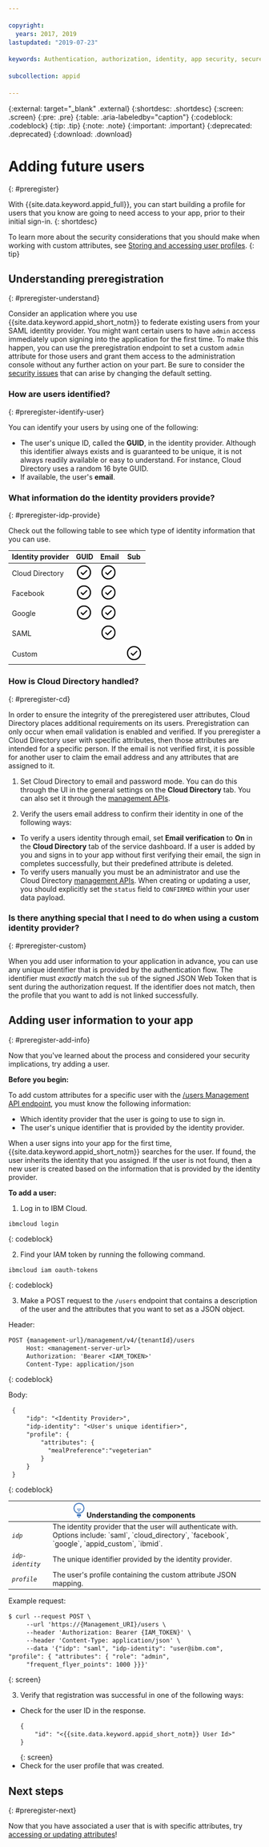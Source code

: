 ```yaml
---

copyright:
  years: 2017, 2019
lastupdated: "2019-07-23"

keywords: Authentication, authorization, identity, app security, secure, development, user information, attributes, profiles, 

subcollection: appid

---
```


{:external: target="_blank" .external}
{:shortdesc: .shortdesc}
{:screen: .screen}
{:pre: .pre}
{:table: .aria-labeledby="caption"}
{:codeblock: .codeblock}
{:tip: .tip}
{:note: .note}
{:important: .important}
{:deprecated: .deprecated}
{:download: .download}

# Adding future users
{: #preregister}

With {{site.data.keyword.appid_full}}, you can start building a profile for users that you know are going to need access to your app, prior to their initial sign-in.
{: shortdesc}

To learn more about the security considerations that you should make when working with custom attributes, see [Storing and accessing user profiles](/docs/services/appid?topic=appid-profiles).
{: tip}


## Understanding preregistration
{: #preregister-understand}




Consider an application where you use {{site.data.keyword.appid_short_notm}} to federate existing users from your SAML identity provider. You might want certain users to have `admin` access immediately upon signing into the application for the first time. To make this happen, you can use the preregistration endpoint to set a custom `admin` attribute for those users and grant them access to the administration console without any further action on your part. Be sure to consider the [security issues](/docs/services/appid?topic=appid-profiles#profile-set-custom) that can arise by changing the default setting.


### How are users identified?
{: #preregister-identify-user}

You can identify your users by using one of the following:

* The user's unique ID, called the **GUID**, in the identity provider. Although this identifier always exists and is guaranteed to be unique, it is not always readily available or easy to understand. For instance, Cloud Directory uses a random 16 byte GUID.
* If available, the user's **email**.

### What information do the identity providers provide?
{: #preregister-idp-provide}

Check out the following table to see which type of identity information that you can use.

<table>
  <thead>
    <tr>
      <th>Identity provider</th>
      <th>GUID</th>
      <th>Email</th>
      <th>Sub</th>
    </tr>
  </thead>
  <tbody>
    <tr>
      <td>Cloud Directory</td>
      <td><img src="images/confirm.png" width="32" alt="Feature available" style="width:32px;" /></td>
      <td><img src="images/confirm.png" width="32" alt="Feature available" style="width:32px;" /></td>
      <td> </td>
    </tr>
    <tr>
      <td>Facebook</td>
      <td><img src="images/confirm.png" width="32" alt="Feature available" style="width:32px;" /></td>
      <td><img src="images/confirm.png" width="32" alt="Feature available" style="width:32px;" /></td>
      <td> </td>
    </tr>
    <tr>
      <td>Google</td>
      <td><img src="images/confirm.png" width="32" alt="Feature available" style="width:32px;" /></td>
      <td><img src="images/confirm.png" width="32" alt="Feature available" style="width:32px;" /></td>
      <td> </td>
    </tr>
    <tr>
      <td>SAML</td>
      <td></td>
      <td><img src="images/confirm.png" width="32" alt="Feature available" style="width:32px;" /></td>
      <td> </td>
    </tr>
    <tr>
      <td>Custom</td>
      <td> </td>
      <td> </td>
      <td><img src="images/confirm.png" width="32" alt="Feature available" style="width:32px;" /></td>
    </tr>
  </tbody>
</table>

### How is Cloud Directory handled?
{: #preregister-cd}


In order to ensure the integrity of the preregistered user attributes, Cloud Directory places additional requirements on its users. Preregistration can only occur when email validation is enabled and verified. If you preregister a Cloud Directory user with specific attributes, then those attributes are intended for a specific person. If the email is not verified first, it is possible for another user to claim the email address and any attributes that are assigned to it.

1. Set Cloud Directory to email and password mode. You can do this through the UI in the general settings on the **Cloud Directory** tab. You can also set it through the [management APIs](https://us-south.appid.cloud.ibm.com/swagger-ui/#/Management%20API%20-%20Cloud%20Directory%20Users/mgmt.createCloudDirectoryUser).

2. Verify the users email address to confirm their identity in one of the following ways:

  * To verify a users identity through email, set **Email verification** to **On** in the **Cloud Directory** tab of the service dashboard. If a user is added by you and signs in to your app without first verifying their email, the sign in completes successfully, but their predefined attribute is deleted.
  * To verify users manually you must be an administrator and use the Cloud Directory [management APIs](https://us-south.appid.cloud.ibm.com/swagger-ui/#/Management%20API%20-%20Cloud%20Directory%20Users/mgmt.createCloudDirectoryUser). When creating or updating a user, you should explicitly set the `status` field to `CONFIRMED` within your user data payload.





### Is there anything special that I need to do when using a custom identity provider?
{: #preregister-custom}

When you add user information to your application in advance, you can use any unique identifier that is provided by the authentication flow. The identifier must _exactly_ match the `sub` of the signed JSON Web Token that is sent during the authorization request. If the identifier does not match, then the profile that you want to add is not linked successfully.




## Adding user information to your app
{: #preregister-add-info}

Now that you've learned about the process and considered your security implications, try adding a user. 




**Before you begin:**

To add custom attributes for a specific user with the [/users Management API endpoint](https://us-south.appid.cloud.ibm.com/swagger-ui/#/Management%20API%20-%20Users/mgmt.users_search_user_profile), you must know the following information:

* Which identity provider that the user is going to use to sign in.
* The user's unique identifier that is provided by the identity provider.

When a user signs into your app for the first time, {{site.data.keyword.appid_short_notm}} searches for the user. If found, the user inherits the identity that you assigned. If the user is not found, then a new user is created based on the information that is provided by the identity provider.






**To add a user:**




1. Log in to IBM Cloud.

  ```
  ibmcloud login
  ```
  {: codeblock}

2. Find your IAM token by running the following command.

  ```
  ibmcloud iam oauth-tokens
  ```
  {: codeblock}

3. Make a POST request to the `/users` endpoint that contains a description of the user and the attributes that you want to set as a JSON object.

  Header:

  ```
  POST {management-url}/management/v4/{tenantId}/users
       Host: <management-server-url>
       Authorization: 'Bearer <IAM_TOKEN>'
       Content-Type: application/json
  ```
  {: codeblock}

  Body:

  ```
   {
       "idp": "<Identity Provider>",
       "idp-identity": "<User's unique identifier>",
       "profile": {
           "attributes": {
             "mealPreference":"vegeterian"
           }
       }
   }
  ```
  {: codeblock}

  <table>
    <thead>
      <th colspan=2><img src="images/idea.png" alt="Idea icon"/> Understanding the components</th>
    </thead>
    <tbody>
      <tr>
        <td><code><em>idp</em></code></td>
        <td>The identity provider that the user will authenticate with. Options include: `saml`, `cloud_directory`, `facebook`, `google`, `appid_custom`, `ibmid`.</td>
      </tr>
      <tr>
        <td><code><em>idp-identity</em></code></td>
        <td>The unique identifier provided by the identity provider.</td>
      </tr>
      <tr>
        <td><code><em>profile</em></code></td>
        <td>The user's profile containing the custom attribute JSON mapping.</td>
      </tr>
    </tbody>
  </table>

  Example request:
  ```
  $ curl --request POST \
       --url 'https://{Management_URI}/users \
       --header 'Authorization: Bearer {IAM_TOKEN}' \
       --header 'Content-Type: application/json' \
       --data '{"idp": "saml", "idp-identity": "user@ibm.com", "profile": { "attributes": { "role": "admin",
       "frequent_flyer_points": 1000 }}}'
  ```
  {: screen}

3. Verify that registration was successful in one of the following ways:
  * Check for the user ID in the response.
    ```
    {
        "id": "<{{site.data.keyword.appid_short_notm}} User Id>"
    }
    ```
    {: screen}
  * Check for the user profile that was created.



## Next steps
{: #preregister-next}

Now that you have associated a user that is with specific attributes, try [accessing or updating attributes](/docs/services/appid?topic=appid-profiles)!


</br>

